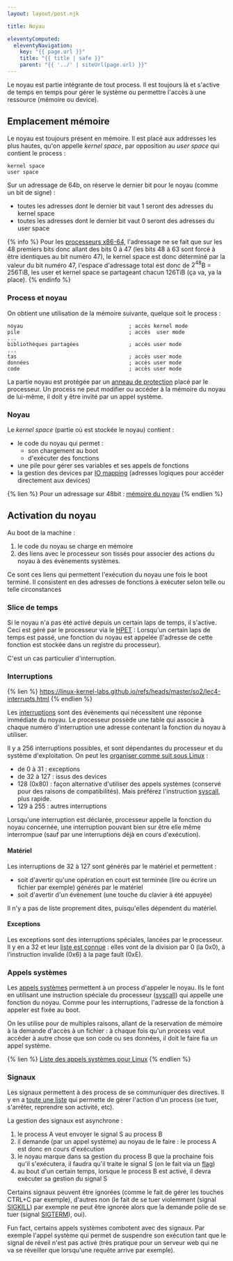 ```yaml
---
layout: layout/post.njk

title: Noyau

eleventyComputed:
  eleventyNavigation:
    key: "{{ page.url }}"
    title: "{{ title | safe }}"
    parent: "{{ '../' | siteUrl(page.url) }}"
---
```




Le noyau est partie intégrante de tout process. Il est toujours là et s'active de temps en temps pour gérer le système ou permettre l'accès à une ressource (mémoire ou device).

## Emplacement mémoire

Le noyau est toujours présent en mémoire. Il est placé aux addresses les plus hautes, qu'on appelle *kernel space*, par opposition au *user space* qui contient le process :

```
kernel space
user space
```

Sur un adressage de 64b, on réserve le dernier bit pour le noyau (comme un bit de signe) :

- toutes les adresses dont le dernier bit vaut 1 seront des adresses du kernel space
- toutes les adresses dont le dernier bit vaut 0 seront des adresses du user space

{% info %}
Pour les [processeurs x86-64](https://en.wikipedia.org/wiki/X86-64#Virtual_address_space_details), l'adressage ne se fait que sur les 48 premiers bits donc allant des bits 0 à 47 (les bits 48 à 63 sont forcé à être identiques au bit numéro 47), le kernel space est donc déterminé par la valeur du bit numéro 47, l'espace d'adressage total est donc de $2^{48}$B = 256TiB, les user et kernel space se partageant chacun 126TiB (ça va, ya la place).
{% endinfo %}

### Process et noyau

On obtient une utilisation de la mémoire suivante, quelque soit le process :

```
noyau                                  ; accès kernel mode
pile                                   ; accès  user mode
...
bibliothèques partagées                ; accès user mode
...
tas                                    ; accès user mode
données                                ; accès user mode
code                                   ; accès user mode
```

La partie noyau est protégée par un [anneau de protection](https://fr.wikipedia.org/wiki/Anneau_de_protection) placé par le processeur. Un process ne peut modifier ou accéder à la mémoire du noyau de lui-même, il doit y être invité par un appel système.

### Noyau

Le *kernel space* (partie où est stockée le noyau) contient :

- le code du noyau qui permet :
  - son chargement au boot
  - d'exécuter des fonctions
- une pile pour gérer ses variables et ses appels de fonctions
- la gestion des devices par [IO mapping](https://en.wikipedia.org/wiki/Memory-mapped_I/O_and_port-mapped_I/O) (adresses logiques pour accéder directement aux devices)

{% lien %}
Pour un adressage sur 48bit : [mémoire du noyau](https://www.kernel.org/doc/html/next/arch/x86/x86_64/mm.html#complete-virtual-memory-map-with-4-level-page-tables)
{% endlien %}

## Activation du noyau

Au boot de la machine :

1. le code du noyau se charge en mémoire
2. des liens avec le processeur son tissés pour associer des actions du noyau à des évènements systèmes.

Ce sont ces liens qui permettent l'exécution du noyau une fois le boot terminé. Il consistent en des adresses de fonctions à exécuter selon telle ou telle circonstances

### Slice de temps

Si le noyau n'a pas été activé depuis un certain laps de temps, il s'active. Ceci est géré par le processeur via le [HPET](https://fr.wikipedia.org/wiki/High_Precision_Event_Timer) : Lorsqu'un certain laps de temps est passé, une fonction du noyau est appelée (l'adresse de cette fonction est stockée dans un registre du processeur).

C'est un cas particulier d'interruption.

### Interruptions

{% lien %}
<https://linux-kernel-labs.github.io/refs/heads/master/so2/lec4-interrupts.html>
{% endlien %}

Les [interruptions](https://fr.wikipedia.org/wiki/Interruption_(informatique)) sont des évènements  qui nécessitent une réponse immédiate du noyau. Le processeur possède une table qui associe à chaque numéro d'interruption une adresse contenant la fonction du noyau à utiliser.

Il y a 256 interruptions possibles, et sont dépendantes du processeur et du système d'exploitation. On peut les [organiser comme suit sous Linux](https://linux-kernel-labs.github.io/refs/heads/master/lectures/interrupts.html#interrupt-descriptor-table) :

- de 0 à 31 : exceptions
- de 32 à 127 : issus des devices
- 128 (0x80) : façon alternative d'utiliser des appels systèmes (conservé pour des raisons de compatibilités). Mais préférez l'instruction [syscall](https://www.felixcloutier.com/x86/syscall.html), plus rapide.
- 129 à 255 : autres interruptions

Lorsqu'une interruption est déclarée, processeur appelle la fonction du noyau concernée, une interruption pouvant bien sur être elle même interrompue (sauf par une interruptions déjà en cours d'exécution).

#### Matériel

Les interruptions de 32 à 127 sont générés par le matériel et permettent :

- soit d'avertir qu'une opération en court est terminée (lire ou écrire un fichier par exemple)
générés par le matériel
- soit d'avertir d'un évènement (une touche du clavier à été appuyée)

Il n'y a pas de liste proprement dites, puisqu'elles dépendent du matériel.

#### Exceptions

Les exceptions sont des interruptions spéciales, lancées par le processeur. Il y en a 32 et leur [liste est connue](https://wiki.osdev.org/Exceptions) : elles vont de la division par 0 (la 0x0), à l’instruction invalide (0x6) à la page fault (0xE).

### Appels systèmes

Les [appels systèmes](https://fr.wikipedia.org/wiki/Appel_syst%C3%A8me) permettent à un process d'appeler le noyau. Ils le font en utilisant une instruction spéciale du processeur ([syscall](https://www.felixcloutier.com/x86/syscall.html)) qui appelle une fonction du noyau. Comme pour les interruptions, l'adresse de la fonction à appeler est fixée au boot.

On les utilise pour de multiples raisons, allant de la reservation de mémoire à la demande d'accès à un fichier : à chaque fois qu'un process veut accéder à autre chose que son code ou ses données, il doit le faire fia un appel système.

{% lien %}
[Liste des appels systèmes pour Linux](https://filippo.io/linux-syscall-table/)
{% endlien %}

### Signaux

Les signaux permettent à des process de se communiquer des directives. Il y en a [toute une liste](https://en.wikipedia.org/wiki/Signal_(IPC)#POSIX_signals) qui permette de gérer l'action d'un process (se tuer, s'arrêter, reprendre son activité, etc).

La gestion des signaux est asynchrone :

1. le process A veut envoyer le signal S au process B
2. il demande (par un appel système) au noyau de le faire : le process A est donc en cours d'exécution
3. le noyau marque dans sa gestion du process B que la prochaine fois qu'il s'exécutera, il faudra qu'il traite le signal S (on le fait via un [flag](https://fr.wikipedia.org/wiki/Drapeau_(informatique)))
4. au bout d'un certain temps, lorsque le process B est activé, il devra exécuter sa gestion du signal S

Certains signaux peuvent être ignorées (comme le fait de gérer les touches CTRL+C par exemple), d'autres non (le fait de se tuer violemment (signal [SIGKILL](https://fr.wikipedia.org/wiki/SIGKILL)) par exemple ne peut être ignorée alors que la demande polie de se tuer (signal [SIGTERM](https://fr.wikipedia.org/wiki/SIGTERM)), oui).

Fun fact, certains appels systèmes combotent avec des signaux. Par exemple l'appel système qui permet de suspendre son exécution tant que le signal de réveil n'est pas activé (très pratique pour un serveur web qui ne va se réveiller que lorsqu'une requête arrive par exemple).

